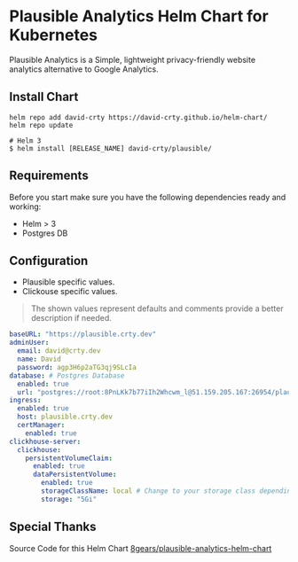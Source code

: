 # Plausible Analytics Helm Chart for Kubernetes
 
Plausible Analytics is a Simple, lightweight privacy-friendly website analytics  alternative to Google Analytics.

## Install Chart

```shell
helm repo add david-crty https://david-crty.github.io/helm-chart/
helm repo update

# Helm 3
$ helm install [RELEASE_NAME] david-crty/plausible/
```


## Requirements

Before you start make sure you have the following dependencies ready and working: 

- Helm > 3
- Postgres DB

## Configuration

- Plausible specific values.
- Clickouse specific values. 
> The shown values represent defaults and comments provide a better description if needed. 

```yaml
baseURL: "https://plausible.crty.dev"
adminUser:
  email: david@crty.dev
  name: David
  password: agp3H6p2aTG3qj9SLcIa
database: # Postgres Database
  enabled: true
  url: "postgres://root:8PnLKk7b77iIh2Whcwm_l@51.159.205.167:26954/plausible"
ingress:
  enabled: true
  host: plausible.crty.dev
  certManager:
    enabled: true
clickhouse-server:
  clickhouse:
    persistentVolumeClaim:
      enabled: true
      dataPersistentVolume:
        enabled: true
        storageClassName: local # Change to your storage class depending on your cloud provider
        storage: "5Gi"
```

## Special Thanks

Source Code for this Helm Chart [8gears/plausible-analytics-helm-chart](https://github.com/8gears/plausible-analytics-helm-chart)
